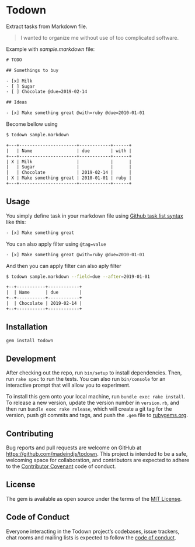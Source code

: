 # Todown

Extract tasks from Markdown file.

> I wanted to organize me without use of too complicated software.

Example with _sample.markdown_ file:

~~~txt
# TODO

## Somethings to buy

- [x] Milk
- [ ] Sugar
- [ ] Chocolate @due=2019-02-14

## Ideas

- [x] Make something great @with=ruby @due=2010-01-01

~~~

Become bellow using

~~~bash
$ todown sample.markdown
~~~
~~~txt
+---+----------------------+------------+------+
|   | Name                 | due        | with |
+---+----------------------+------------+------+
| X | Milk                 |            |      |
|   | Sugar                |            |      |
|   | Chocolate            | 2019-02-14 |      |
| X | Make something great | 2010-01-01 | ruby |
+---+----------------------+------------+------+
~~~


## Usage

You simply define task in your markdown file using [Github task list syntax](https://blog.github.com/2014-04-28-task-lists-in-all-markdown-documents/) like this:

~~~txt
- [x] Make something great
~~~

You can also apply filter using `@tag=value`

~~~txt
- [x] Make something great @with=ruby @due=2010-01-01
~~~

And then you can apply filter can also aply filter

~~~bash
$ todown sample.markdown --field=due --after=2019-01-01
~~~
~~~txt
+--+-----------+------------+
|  | Name      | due        |
+--+-----------+------------+
|  | Chocolate | 2019-02-14 |
+--+-----------+------------+
~~~

## Installation

```ruby
gem install todown
```

## Development

After checking out the repo, run `bin/setup` to install dependencies. Then, run `rake spec` to run the tests. You can also run `bin/console` for an interactive prompt that will allow you to experiment.

To install this gem onto your local machine, run `bundle exec rake install`. To release a new version, update the version number in `version.rb`, and then run `bundle exec rake release`, which will create a git tag for the version, push git commits and tags, and push the `.gem` file to [rubygems.org](https://rubygems.org).

## Contributing

Bug reports and pull requests are welcome on GitHub at https://github.com/madeindjs/todown. This project is intended to be a safe, welcoming space for collaboration, and contributors are expected to adhere to the [Contributor Covenant](http://contributor-covenant.org) code of conduct.

## License

The gem is available as open source under the terms of the [MIT License](https://opensource.org/licenses/MIT).

## Code of Conduct

Everyone interacting in the Todown project’s codebases, issue trackers, chat rooms and mailing lists is expected to follow the [code of conduct](https://github.com/madeindjs/todown/blob/master/CODE_OF_CONDUCT.md).
